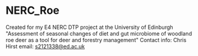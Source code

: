 # NERC_Roe
Created for my E4 NERC DTP project at the University of Edinburgh "Assessment of seasonal changes of diet and gut microbiome of woodland roe deer as a tool for deer and forestry management"
Contact info: Chris Hirst email: s2121338@ed.ac.uk 
